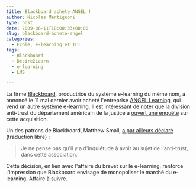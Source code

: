 ```yaml
---
title: Blackboard achète ANGEL !
author: Nicolas Martignoni
type: post
date: 2009-06-11T18:00:33+00:00
slug: blackboard-achete-angel
categories:
  - École, e-learning et ICT
tags:
  - Blackboard
  - Desire2Learn
  - e-learning
  - LMS

---
```

La firme [Blackboard][1], productrice du système e-learning du même nom, a annoncé le 11 mai dernier avoir acheté l'entreprise [ANGEL Learning][2], qui vend un autre système e-learning. Il est intéressant de noter que la division anti-trust du département américain de la justice a [ouvert une enquête][3] sur cette acquisition.

Un des patrons de Blackboard, Matthew Small, [a par ailleurs déclaré][4] (traduction libre) :

> Je ne pense pas qu'il y a d'inquiétude à avoir au sujet de l'anti-trust, dans cette association.

Cette décision, en lien avec l'affaire du brevet sur le e-learning, renforce l'impression que Blackboard envisage de monopoliser le marché du e-learning. Affaire à suivre.

 [1]: http://www.blackboard.com/ "BlackBoard"
 [2]: http://www.angellearning.com/ "ANGEL Learning"
 [3]: https://community.desire2learn.com/d2l/lms/blog/view_userentry.d2l?ou=1796&ownerId=6961&entryId=296&ec=1&iu=1&sp=&gb=usr
 [4]: http://chronicle.com/wiredcampus/index.php?id=3764
